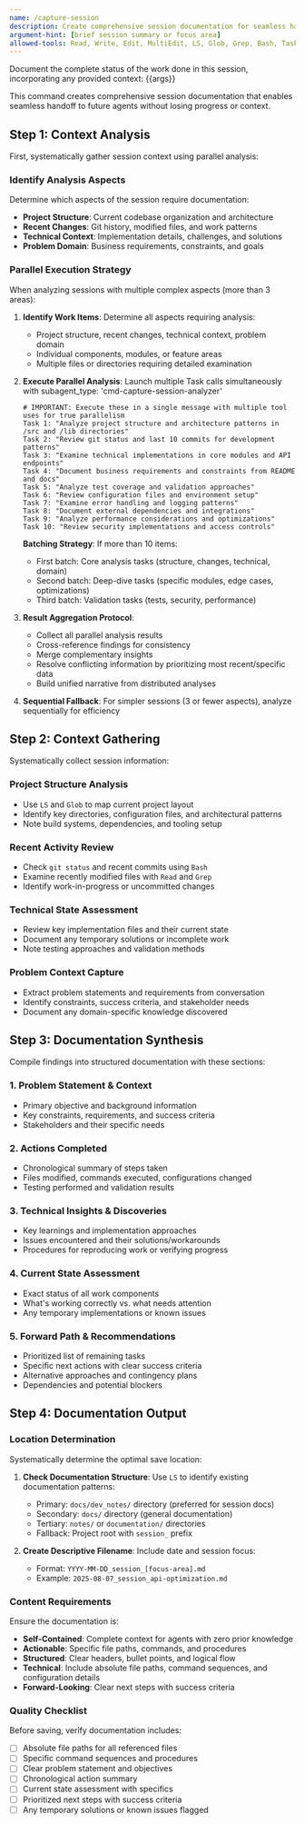 ```yaml
---
name: /capture-session
description: Create comprehensive session documentation for seamless handoff to future agents
argument-hint: [brief session summary or focus area]
allowed-tools: Read, Write, Edit, MultiEdit, LS, Glob, Grep, Bash, Task, WebFetch, WebSearch, TodoWrite, NotebookEdit
---
```

<!-- OPTIMIZATION_TIMESTAMP: 2025-08-08 08:29:45 -->

Document the complete status of the work done in this session, incorporating any provided context: {{args}}

This command creates comprehensive session documentation that enables seamless handoff to future agents without losing progress or context.

## Step 1: Context Analysis

First, systematically gather session context using parallel analysis:

### Identify Analysis Aspects
Determine which aspects of the session require documentation:
- **Project Structure**: Current codebase organization and architecture
- **Recent Changes**: Git history, modified files, and work patterns
- **Technical Context**: Implementation details, challenges, and solutions
- **Problem Domain**: Business requirements, constraints, and goals

### Parallel Execution Strategy
When analyzing sessions with multiple complex aspects (more than 3 areas):

1. **Identify Work Items**: Determine all aspects requiring analysis:
   - Project structure, recent changes, technical context, problem domain
   - Individual components, modules, or feature areas
   - Multiple files or directories requiring detailed examination

2. **Execute Parallel Analysis**: Launch multiple Task calls simultaneously with subagent_type: 'cmd-capture-session-analyzer'
   ```
   # IMPORTANT: Execute these in a single message with multiple tool uses for true parallelism
   Task 1: "Analyze project structure and architecture patterns in /src and /lib directories"
   Task 2: "Review git status and last 10 commits for development patterns" 
   Task 3: "Examine technical implementations in core modules and API endpoints"
   Task 4: "Document business requirements and constraints from README and docs"
   Task 5: "Analyze test coverage and validation approaches"
   Task 6: "Review configuration files and environment setup"
   Task 7: "Examine error handling and logging patterns"
   Task 8: "Document external dependencies and integrations"
   Task 9: "Analyze performance considerations and optimizations"
   Task 10: "Review security implementations and access controls"
   ```
   
   **Batching Strategy**: If more than 10 items:
   - First batch: Core analysis tasks (structure, changes, technical, domain)
   - Second batch: Deep-dive tasks (specific modules, edge cases, optimizations)
   - Third batch: Validation tasks (tests, security, performance)

3. **Result Aggregation Protocol**:
   - Collect all parallel analysis results
   - Cross-reference findings for consistency
   - Merge complementary insights
   - Resolve conflicting information by prioritizing most recent/specific data
   - Build unified narrative from distributed analyses

4. **Sequential Fallback**: For simpler sessions (3 or fewer aspects), analyze sequentially for efficiency

## Step 2: Context Gathering

Systematically collect session information:

### Project Structure Analysis
- Use `LS` and `Glob` to map current project layout
- Identify key directories, configuration files, and architectural patterns
- Note build systems, dependencies, and tooling setup

### Recent Activity Review
- Check `git status` and recent commits using `Bash`
- Examine recently modified files with `Read` and `Grep`
- Identify work-in-progress or uncommitted changes

### Technical State Assessment
- Review key implementation files and their current state
- Document any temporary solutions or incomplete work
- Note testing approaches and validation methods

### Problem Context Capture
- Extract problem statements and requirements from conversation
- Identify constraints, success criteria, and stakeholder needs
- Document any domain-specific knowledge discovered

## Step 3: Documentation Synthesis

Compile findings into structured documentation with these sections:

### 1. Problem Statement & Context
- Primary objective and background information
- Key constraints, requirements, and success criteria
- Stakeholders and their specific needs

### 2. Actions Completed
- Chronological summary of steps taken
- Files modified, commands executed, configurations changed
- Testing performed and validation results

### 3. Technical Insights & Discoveries
- Key learnings and implementation approaches
- Issues encountered and their solutions/workarounds
- Procedures for reproducing work or verifying progress

### 4. Current State Assessment
- Exact status of all work components
- What's working correctly vs. what needs attention
- Any temporary implementations or known issues

### 5. Forward Path & Recommendations
- Prioritized list of remaining tasks
- Specific next actions with clear success criteria
- Alternative approaches and contingency plans
- Dependencies and potential blockers

## Step 4: Documentation Output

### Location Determination
Systematically determine the optimal save location:

1. **Check Documentation Structure**: Use `LS` to identify existing documentation patterns:
   - Primary: `docs/dev_notes/` directory (preferred for session docs)
   - Secondary: `docs/` directory (general documentation)
   - Tertiary: `notes/` or `documentation/` directories
   - Fallback: Project root with `session_` prefix

2. **Create Descriptive Filename**: Include date and session focus:
   - Format: `YYYY-MM-DD_session_[focus-area].md`
   - Example: `2025-08-07_session_api-optimization.md`

### Content Requirements
Ensure the documentation is:

- **Self-Contained**: Complete context for agents with zero prior knowledge
- **Actionable**: Specific file paths, commands, and procedures
- **Structured**: Clear headers, bullet points, and logical flow
- **Technical**: Include absolute file paths, command sequences, and configuration details
- **Forward-Looking**: Clear next steps with success criteria

### Quality Checklist
Before saving, verify documentation includes:

- [ ] Absolute file paths for all referenced files
- [ ] Specific command sequences and procedures
- [ ] Clear problem statement and objectives
- [ ] Chronological action summary
- [ ] Current state assessment with specifics
- [ ] Prioritized next steps with success criteria
- [ ] Any temporary solutions or known issues flagged